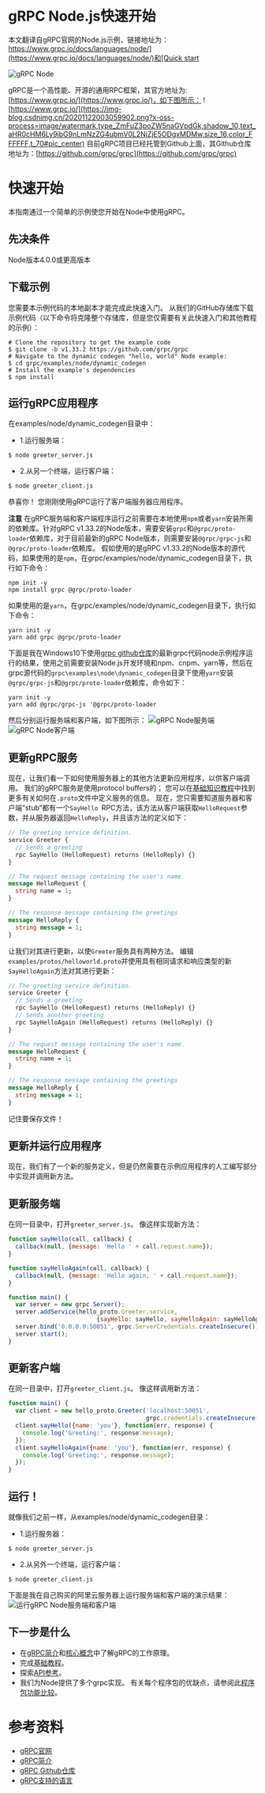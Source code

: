 # gRPC Node.js快速开始

本文翻译自gRPC官网的Node.js示例，链接地址为：[https://www.grpc.io/docs/languages/node/](https://www.grpc.io/docs/languages/node/)和[Quick start](https://grpc.io/docs/languages/node/quickstart/)

![gRPC Node](https://img-blog.csdnimg.cn/20201122003333237.png?x-oss-process=image/watermark,type_ZmFuZ3poZW5naGVpdGk,shadow_10,text_aHR0cHM6Ly9ibG9nLmNzZG4ubmV0L2NjZjE5ODgxMDMw,size_16,color_FFFFFF,t_70#pic_center)



gRPC是一个高性能、开源的通用RPC框架，其官方地址为:[https://www.grpc.io/](https://www.grpc.io/)，如下图所示：
![https://www.grpc.io/](https://img-blog.csdnimg.cn/20201122003059902.png?x-oss-process=image/watermark,type_ZmFuZ3poZW5naGVpdGk,shadow_10,text_aHR0cHM6Ly9ibG9nLmNzZG4ubmV0L2NjZjE5ODgxMDMw,size_16,color_FFFFFF,t_70#pic_center)
目前gRPC项目已经托管到Github上面，其Github仓库地址为：[https://github.com/grpc/grpc](https://github.com/grpc/grpc)
# 快速开始
本指南通过一个简单的示例使您开始在Node中使用gRPC。

## 先决条件
Node版本4.0.0或更高版本

## 下载示例
您需要本示例代码的本地副本才能完成此快速入门。 从我们的GitHub存储库下载示例代码（以下命令将克隆整个存储库，但是您仅需要有关此快速入门和其他教程的示例）：
```shell
# Clone the repository to get the example code
$ git clone -b v1.33.2 https://github.com/grpc/grpc
# Navigate to the dynamic codegen "hello, world" Node example:
$ cd grpc/examples/node/dynamic_codegen
# Install the example's dependencies
$ npm install
```

## 运行gRPC应用程序
在examples/node/dynamic_codegen目录中：
- 1.运行服务端：
```shell
$ node greeter_server.js
````

- 2.从另一个终端，运行客户端：
```shell
$ node greeter_client.js
```
恭喜你！ 您刚刚使用gRPC运行了客户端服务器应用程序。


**注意**
在gRPC服务端和客户端程序运行之前需要在本地使用`npm`或者`yarn`安装所需的依赖库。针对gRPC v1.33.2的Node版本，需要安装`grpc`和`@grpc/proto-loader`依赖库，对于目前最新的gRPC Node版本，则需要安装`@grpc/grpc-js`和`@grpc/proto-loader`依赖库。
假如使用的是gRPC  v1.33.2的Node版本的源代码，如果使用的是`npm`，在grpc/examples/node/dynamic_codegen目录下，执行如下命令：
```shell
npm init -y
npm install grpc @grpc/proto-loader
```

如果使用的是`yarn`，在grpc/examples/node/dynamic_codegen目录下，执行如下命令：
```shell
yarn init -y
yarn add grpc @grpc/proto-loader
```

下面是我在Windows10下使用[grpc github仓库](https://github.com/grpc/grpc)的最新grpc代码node示例程序运行的结果，使用之前需要安装Node.js开发环境和npm、cnpm、yarn等，然后在grpc源代码的`grpc\examples\node\dynamic_codegen`目录下使用`yarn`安装`@grpc/grpc-js`和`@grpc/proto-loader`依赖库，命令如下：
```shell
yarn init -y
yarn add @grpc/grpc-js '@grpc/proto-loader
```
然后分别运行服务端和客户端，如下图所示：
![gRPC Node服务端](https://img-blog.csdnimg.cn/20201122104833727.png?x-oss-process=image/watermark,type_ZmFuZ3poZW5naGVpdGk,shadow_10,text_aHR0cHM6Ly9ibG9nLmNzZG4ubmV0L2NjZjE5ODgxMDMw,size_16,color_FFFFFF,t_70#pic_center)
![gRPC Node客户端](https://img-blog.csdnimg.cn/2020112210503218.png?x-oss-process=image/watermark,type_ZmFuZ3poZW5naGVpdGk,shadow_10,text_aHR0cHM6Ly9ibG9nLmNzZG4ubmV0L2NjZjE5ODgxMDMw,size_16,color_FFFFFF,t_70#pic_center)


## 更新gRPC服务
现在，让我们看一下如何使用服务器上的其他方法更新应用程序，以供客户端调用。 我们的gRPC服务是使用protocol buffers的； 您可以在[基础知识教程](https://grpc.io/docs/languages/node/basics/)中找到更多有关如何在`.proto`文件中定义服务的信息。 现在，您只需要知道服务器和客户端“stub”都有一个`SayHello `RPC方法，该方法从客户端获取`HelloRequest`参数，并从服务器返回`HelloReply`，并且该方法的定义如下：
```proto
// The greeting service definition.
service Greeter {
  // Sends a greeting
  rpc SayHello (HelloRequest) returns (HelloReply) {}
}

// The request message containing the user's name.
message HelloRequest {
  string name = 1;
}

// The response message containing the greetings
message HelloReply {
  string message = 1;
}
```

让我们对其进行更新，以使`Greeter`服务具有两种方法。 编辑`examples/protos/helloworld.proto`并使用具有相同请求和响应类型的新`SayHelloAgain`方法对其进行更新：
```proto
// The greeting service definition.
service Greeter {
  // Sends a greeting
  rpc SayHello (HelloRequest) returns (HelloReply) {}
  // Sends another greeting
  rpc SayHelloAgain (HelloRequest) returns (HelloReply) {}
}

// The request message containing the user's name.
message HelloRequest {
  string name = 1;
}

// The response message containing the greetings
message HelloReply {
  string message = 1;
}
```
记住要保存文件！

## 更新并运行应用程序
现在，我们有了一个新的服务定义，但是仍然需要在示例应用程序的人工编写部分中实现并调用新方法。

## 更新服务端
在同一目录中，打开`greeter_server.js`。 像这样实现新方法：
```js
function sayHello(call, callback) {
  callback(null, {message: 'Hello ' + call.request.name});
}

function sayHelloAgain(call, callback) {
  callback(null, {message: 'Hello again, ' + call.request.name});
}

function main() {
  var server = new grpc.Server();
  server.addService(hello_proto.Greeter.service,
                         {sayHello: sayHello, sayHelloAgain: sayHelloAgain});
  server.bind('0.0.0.0:50051', grpc.ServerCredentials.createInsecure());
  server.start();
}
```

## 更新客户端
在同一目录中，打开`greeter_client.js`。 像这样调用新方法：
```js
function main() {
  var client = new hello_proto.Greeter('localhost:50051',
                                       grpc.credentials.createInsecure());
  client.sayHello({name: 'you'}, function(err, response) {
    console.log('Greeting:', response.message);
  });
  client.sayHelloAgain({name: 'you'}, function(err, response) {
    console.log('Greeting:', response.message);
  });
}
```
## 运行！
就像我们之前一样，从examples/node/dynamic_codegen目录：

- 1.运行服务器：
```shell
$ node greeter_server.js
```

- 2.从另外一个终端，运行客户端：
```shell
$ node greeter_client.js
```
下面是我在自己购买的阿里云服务器上运行服务端和客户端的演示结果：
![运行gRPC Node服务端和客户端](https://img-blog.csdnimg.cn/20201122104237154.png?x-oss-process=image/watermark,type_ZmFuZ3poZW5naGVpdGk,shadow_10,text_aHR0cHM6Ly9ibG9nLmNzZG4ubmV0L2NjZjE5ODgxMDMw,size_16,color_FFFFFF,t_70#pic_center)
## 下一步是什么
- 在[gRPC简介](https://grpc.io/docs/what-is-grpc/introduction/)和[核心概念](https://grpc.io/docs/what-is-grpc/core-concepts/)中了解gRPC的工作原理。
- 完成[基础教程](https://grpc.io/docs/languages/node/basics/)。
- 探索[API参考](https://grpc.io/docs/languages/node/api)。
- 我们为Node提供了多个grpc实现。 有关每个程序包的优缺点，请参阅此[程序包功能比较](https://github.com/grpc/grpc-node/blob/master/PACKAGE-COMPARISON.md)。

# 参考资料
- [gRPC官网](https://www.grpc.io)
- [gRPC简介](https://www.grpc.io/docs/what-is-grpc/introduction/)
- [gRPC Github仓库](https://github.com/grpc/grpc)
- [gRPC支持的语言](https://www.grpc.io/docs/languages/)
